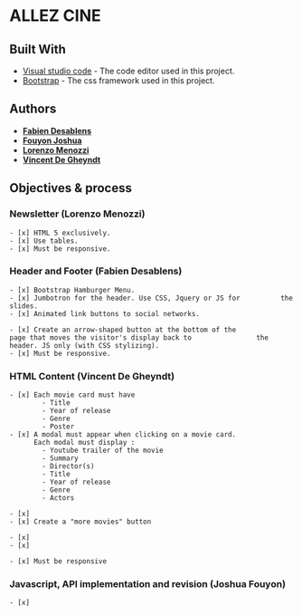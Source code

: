 # ALLEZ CINE

## Built With
* [Visual studio code](https://code.visualstudio.com/) - The code editor used in this project.
* [Bootstrap](https://getbootstrap.com) - The css framework used in this project.

## Authors

* [**Fabien Desablens**](https://github.com/Fabien-desablens)
* [**Fouyon Joshua**](https://github.com/fouyonjoshua)
* [**Lorenzo Menozzi**](https://github.com/Menozzilorenzo)
* [**Vincent De Gheyndt**](https://github.com/vincentdegheyndt)

## Objectives & process

### Newsletter (Lorenzo Menozzi)
    - [x] HTML 5 exclusively.
    - [x] Use tables.
    - [x] Must be responsive.

### Header and Footer (Fabien Desablens)
    - [x] Bootstrap Hamburger Menu.
    - [x] Jumbotron for the header. Use CSS, Jquery or JS for          the slides.
    - [x] Animated link buttons to social networks.

    - [x] Create an arrow-shaped button at the bottom of the           page that moves the visitor's display back to                the header. JS only (with CSS stylizing).
    - [x] Must be responsive.

### HTML Content (Vincent De Gheyndt)

    - [x] Each movie card must have 
            - Title
            - Year of release
            - Genre
            - Poster
    - [x] A modal must appear when clicking on a movie card.
          Each modal must display :
            - Youtube trailer of the movie
            - Summary
            - Director(s)
            - Title
            - Year of release
            - Genre
            - Actors

    - [x] 
    - [x] Create a "more movies" button

    - [x]
    - [x] 

    - [x] Must be responsive        

### Javascript, API implementation and revision (Joshua Fouyon)
    - [x]